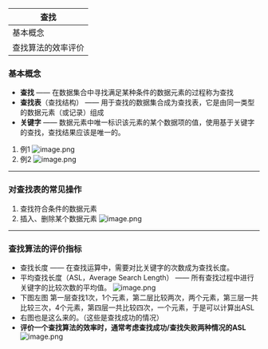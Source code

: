 | 查找               |
| ------------------ |
| 基本概念|
| 查找算法的效率评价 |


### 基本概念
- **查找** —— 在数据集合中寻找满足某种条件的数据元素的过程称为查找
- **查找表**（查找结构） —— 用于查找的数据集合成为查找表，它是由同一类型的数据元素（或记录）组成
- **关键字** —— 数据元素中唯一标识该元素的某个数据项的值，使用基于关键字的查找，查找结果应该是唯一的。
1. 例1
![image.png](https://iili.io/JKDCJDl.png)
2. 例2
![image.png](https://iili.io/JKDCl5J.png)

---
### 对查找表的常见操作
1. 查找符合条件的数据元素
2. 插入、删除某个数据元素
![image.png](https://iili.io/JKDCUsS.png)
---
### 查找算法的评价指标
- 查找长度 —— 在查找运算中，需要对比关键字的次数成为查找长度。
- 平均查找长度（ASL，Average Search Length） —— 所有查找过程中进行关键字的比较次数的平均值。
![image.png](https://iili.io/JKDIRS9.png)
- 下图左图 第一层查找1次，1个元素，第二层比较两次，两个元素，第三层一共比较三次，4个元素，第四层一共比较四次，一个元素，于是可以计算出ASL
- 右图也是这么来的。（这些是查找成功的情况）
- **评价一个查找算法的效率时，通常考虑查找成功/查找失败两种情况的ASL**
![image.png](https://iili.io/JKDIkVR.png)

